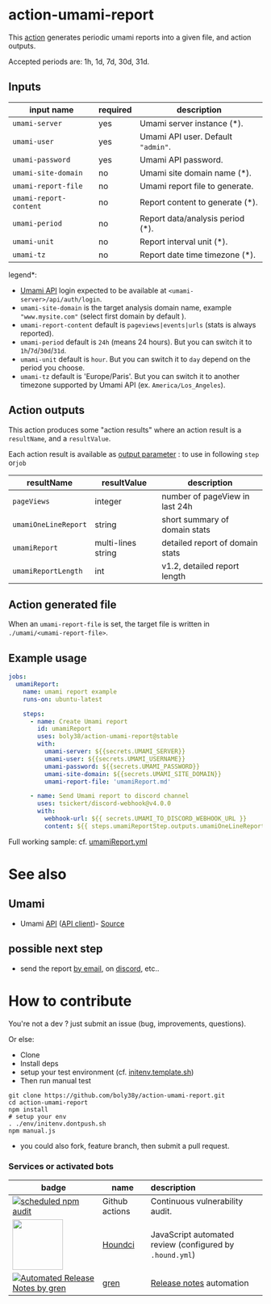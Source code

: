 # action-umami-report

This [action](./action.yml) generates periodic umami reports into a given file, and action outputs.

Accepted periods are: 1h, 1d, 7d, 30d, 31d.

## Inputs

| input name             | required | description                        |
|------------------------|----------|------------------------------------|
| `umami-server`         | yes      | Umami server instance (*).         |
| `umami-user`           | yes      | Umami API user. Default `"admin"`. | 
| `umami-password`       | yes      | Umami API password.                | 
| `umami-site-domain`    | no       | Umami site domain name (*).        | 
| `umami-report-file`    | no       | Umami report file to generate.     | 
| `umami-report-content` | no       | Report content to generate (*).    | 
| `umami-period`         | no       | Report data/analysis period (*).   | 
| `umami-unit`           | no       | Report interval unit (*).          | 
| `umami-tz`             | no       | Report date time timezone (*).     | 

legend*:
- [Umami API](https://umami.is/docs/api) login expected to be available at `<umami-server>/api/auth/login`.
- `umami-site-domain` is the target analysis domain name, example `"www.mysite.com"` (select first domain by default ).
- `umami-report-content` default is `pageviews|events|urls` (stats is always reported).
- `umami-period` default is `24h` (means 24 hours). But you can switch it to `1h`/`7d`/`30d`/`31d`.
- `umami-unit` default is `hour`. But you can switch it to `day` depend on the period you choose.
- `umami-tz` default is 'Europe/Paris'. But you can switch it to another timezone supported by Umami API (ex. `America/Los_Angeles`).

## Action outputs

This action produces some "action results" where an action result is a `resultName`, and a `resultValue`.

Each action result is available as [output parameter](https://docs.github.com/en/actions/using-workflows/workflow-commands-for-github-actions#setting-an-output-parameter) : to use in following `step` or`job`

| resultName           | resultValue        | description                     |
|----------------------|--------------------|---------------------------------|
| `pageViews`          | integer            | number of pageView in last 24h  |
| `umamiOneLineReport` | string             | short summary of domain stats   | 
| `umamiReport`        | multi-lines string | detailed report of domain stats | 
| `umamiReportLength`  | int                | v1.2, detailed report length    | 

## Action generated file

When an `umami-report-file` is set, the target file is written in `./umami/<umami-report-file>`.

## Example usage

```yaml
jobs:
  umamiReport:
    name: umami report example
    runs-on: ubuntu-latest

    steps:
      - name: Create Umami report
        id: umamiReport
        uses: boly38/action-umami-report@stable
        with:
          umami-server: ${{secrets.UMAMI_SERVER}}
          umami-user: ${{secrets.UMAMI_USERNAME}}
          umami-password: ${{secrets.UMAMI_PASSWORD}}
          umami-site-domain: ${{secrets.UMAMI_SITE_DOMAIN}}
          umami-report-file: 'umamiReport.md'

      - name: Send Umami report to discord channel
        uses: tsickert/discord-webhook@v4.0.0
        with:
          webhook-url: ${{ secrets.UMAMI_TO_DISCORD_WEBHOOK_URL }}
          content: ${{ steps.umamiReportStep.outputs.umamiOneLineReport }}
```
Full working sample: cf. [umamiReport.yml](.github/workflows/umamiReport.yml)

# See also

## Umami
- Umami [API](https://umami.is/docs/api) ([API client](https://github.com/boly38/umami-api-client))- [Source](https://github.com/umami-software/umami)

## possible next step
- send the report [by email](https://github.com/marketplace?type=actions&query=mail+), on [discord](https://github.com/marketplace?type=actions&query=discord+), etc..

# How to contribute
You're not a dev ? just submit an issue (bug, improvements, questions). 

Or else:
* Clone
* Install deps
* setup your test environment (cf. [initenv.template.sh](./env/initenv.template.sh))
* Then run manual test
```
git clone https://github.com/boly38y/action-umami-report.git
cd action-umami-report
npm install
# setup your env
. ./env/initenv.dontpush.sh
npm manual.js
```
* you could also fork, feature branch, then submit a pull request.


### Services or activated bots

| badge                                                                                                                                                                                     | name                                                         | description                                                                        |
|-------------------------------------------------------------------------------------------------------------------------------------------------------------------------------------------|--------------------------------------------------------------|:-----------------------------------------------------------------------------------|
| [![scheduled npm audit](https://github.com/boly38/action-umami-report/actions/workflows/audit.yml/badge.svg)](https://github.com/boly38/action-umami-report/actions/workflows/audit.yml)  | Github actions                                               | Continuous vulnerability audit.                                                    
| [<img src="https://cdn.icon-icons.com/icons2/2148/PNG/512/houndci_icon_132320.png" width="100">](https://houndci.com/)                                                                    | [Houndci](https://houndci.com/)                              | JavaScript  automated review (configured by `.hound.yml`)                          |
| [![Automated Release Notes by gren](https://img.shields.io/badge/%F0%9F%A4%96-release%20notes-00B2EE.svg)](https://github-tools.github.io/github-release-notes/)                          | [gren](https://github.com/github-tools/github-release-notes) | [Release notes](https://github.com/boly38/action-umami-report/releases) automation |

